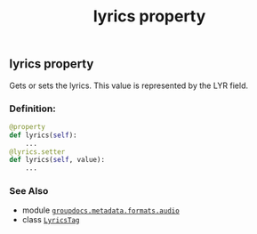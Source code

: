 ﻿---
title: lyrics property
second_title: GroupDocs.Metadata for Python via .NET API References
description: 
type: docs
url: /python-net/groupdocs.metadata.formats.audio/lyricstag/lyrics/
is_root: false
weight: 200
---

## lyrics property


Gets or sets the lyrics.
This value is represented by the LYR field.
### Definition:
```python
@property
def lyrics(self):
    ...
@lyrics.setter
def lyrics(self, value):
    ...
```

### See Also
* module [`groupdocs.metadata.formats.audio`](../../)
* class [`LyricsTag`](/metadata/python-net/groupdocs.metadata.formats.audio/lyricstag)
